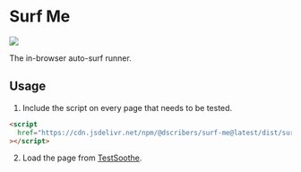 # Surf Me
[![](https://data.jsdelivr.com/v1/package/npm/@dscribers/surf-me/badge)](https://www.jsdelivr.com/package/npm/@dscribers/surf-me)

The in-browser auto-surf runner.

## Usage

1. Include the script on every page that needs to be tested.

```html
<script
  href="https://cdn.jsdelivr.net/npm/@dscribers/surf-me@latest/dist/surf-me.min.js"
></script>
```

2. Load the page from [TestSoothe](https://testsoothe.com).
